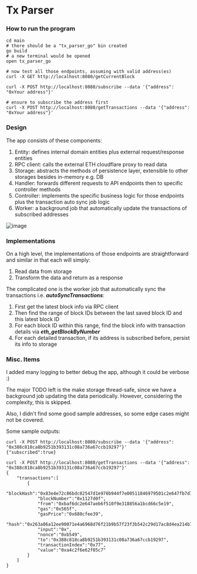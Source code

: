 # Tx Parser

### How to run the program
```
cd main
# there should be a "tx_parser_go" bin created
go build
# a new terminal would be opened
open tx_parser_go

# now test all those endpoints, assuming with valid address(es)
curl -X GET http://localhost:8080/getCurrentBlock

curl -X POST http://localhost:8080/subscribe --data '{"address": "0xYour address"}'

# ensure to subscribe the address first
curl -X POST http://localhost:8080/getTransactions --data '{"address": "0xYour address"}'
```

### Design
The app consists of these components:
1. Entity: defines internal domain entities plus external request/response entities
2. RPC client: calls the external ETH cloudflare proxy to read data
3. Storage: abstracts the methods of persistence layer, extensible to other storages besides in-memory e.g. DB
4. Handler: forwards different requests to API endpoints then to specific controller methods
5. Controller: implements the specific business logic for those endpoints plus the transaction auto sync job logic
6. Worker: a background job that automatically update the transactions of subscribed addresses

![image](https://github.com/LK-Tmac1/tx_parser_go/assets/7871066/6729004a-c8d2-4c8e-832a-fec706d2e095)

### Implementations
On a high level, the implementations of those endpoints are straightforward and similar in that each will simply:
1. Read data from storage
2. Transform the data and return as a response

The complicated one is the worker job that automatically sync the transactions i.e. ***autoSyncTransactions***:
1. First get the latest block info via RPC client
2. Then find the range of block IDs between the last saved block ID and this latest block ID
3. For each block ID within this range, find the block info with transaction details via ***eth_getBlockByNumber***
4. For each detailed transaction, if its address is subscribed before, persist its info to storage

### Misc. Items
I added many logging to better debug the app, although it could be verbose :)

The major TODO left is the make storage thread-safe, since we have a background job updating the data periodically. However, considering the complexity, this is skipped. 

Also, I didn't find some good sample addresses, so some edge cases might not be covered.

Some sample outputs:
```
curl -X POST http://localhost:8080/subscribe --data '{"address": "0x388c818ca8b9251b393131c08a736a67ccb19297"}' 
{"subscribed":true}

curl -X POST http://localhost:8080/getTransactions --data '{"address": "0x388c818ca8b9251b393131c08a736a67ccb19297"}'
{
    "transactions":[
        {
            "blockHash":"0x83e4e72c86bdc82547d1e970b944f7e00511846979501c2e647fb7d760450a70",
            "blockNumber":"0x1127d0f",
            "from":"0xbaf6dc2e647aeb6f510f9e318856a1bcd66c5e19",
            "gas":"0x565f",
            "gasPrice":"0x680cfee39",
            "hash":"0x263a06a12ee90071e4a6968d76f21b9b57f23f3b542c29d17ac8d4ea214b7e91",
            "input":"0x",
            "nonce":"0xb549",
            "to":"0x388c818ca8b9251b393131c08a736a67ccb19297",
            "transactionIndex":"0x77",
            "value":"0xa4c2f6e62f05c7"
        }
    ]
}
```

